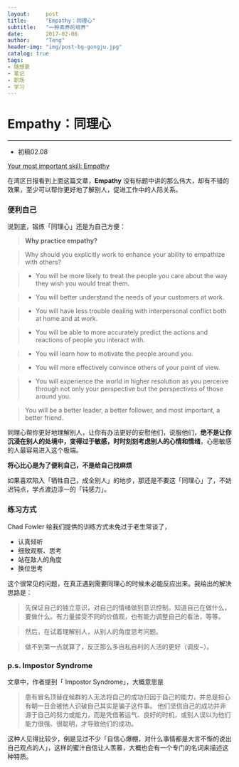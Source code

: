 ```yaml
---
layout:     post
title:      "Empathy：同理心"
subtitle:   "一种素养的培养"
date:       2017-02-08
author:     "Teng"
header-img: "img/post-bg-gongju.jpg"
catalog: true
tags:
- 随想录
- 笔记
- 职场
- 学习
---
```



# Empathy：同理心

------

- 初稿02.08



[Your most important skill: Empathy](http://chadfowler.com/2014/01/19/empathy.html?utm_source=wanqu.co&utm_campaign=Wanqu%20Daily&utm_medium=website)

在湾区日报看到上面这篇文章，**Empathy**  没有标题中讲的那么伟大，却有不错的效果，至少可以帮你更好地了解别人，促进工作中的人际关系。

### 便利自己

说到底，锻炼「同理心」还是为自己方便：

> **Why practice empathy?**

> Why should you explicitly work to enhance your ability to empathize with others?

> - You will be more likely to treat the people you care about the way they wish you would treat them.

> - You will better understand the needs of your customers at work.

> - You will have less trouble dealing with interpersonal conflict both at home and at work.

> - You will be able to more accurately predict the actions and reactions of people you interact with.

> - You will learn how to motivate the people around you.

> - You will more effectively convince others of your point of view.

> - You will experience the world in higher resolution as you perceive through not only your perspective but the perspectives of those around you.

> You will be a better leader, a better follower, and most important, a better friend.

同理心帮你更好地理解别人，让你有办法更好的安慰他们，说服他们，**绝不是让你沉浸在别人的处境中，变得过于敏感，时时刻刻考虑别人的心情和情绪**，心思敏感的人最容易进入这个极端。

**将心比心是为了便利自己，不是给自己找麻烦**

如果喜欢陷入「牺牲自己，成全别人」的地步，那还是不要这「同理心」了，不妨迟钝点，学点渡边淳一的「钝感力」。

### 练习方式

Chad Fowler 给我们提供的训练方式未免过于老生常谈了，

- 认真倾听
- 细致观察、思考
- 站在敌人的角度
- 换位思考

这个很常见的问题，在真正遇到需要同理心的时候未必能反应出来。我给出的解决思路是：

> 先保证自己的独立意识，对自己的情绪做到意识控制。知道自己在做什么，要做什么。有力量接受不同的价值观，也有能力调整自己的看法，等等。

> 然后，在试着理解别人，从别人的角度思考问题。

> 做不到第一点就算了，反正那么多自私自利的人活的更好（调皮~）。

### p.s. Impostor Syndrome

文章中，作者提到「 Impostor Syndrome」，大概意思是

> 患有冒名顶替症候群的人无法将自己的成功归因于自己的能力，并总是担心有朝一日会被他人识破自己其实是骗子这件事。
> 他们坚信自己的成功并非源于自己的努力或能力，而是凭借著运气、良好的时机，或别人误以为他们能力很强、很聪明，才导致他们的成功。

这种人见得比较少，倒是见过不少「自信心爆棚，对什么事情都是大言不惭的说出自己观点的人」，这样的蜜汁自信让人羡慕，大概也会有一个专门的名词来描述这种特质。
